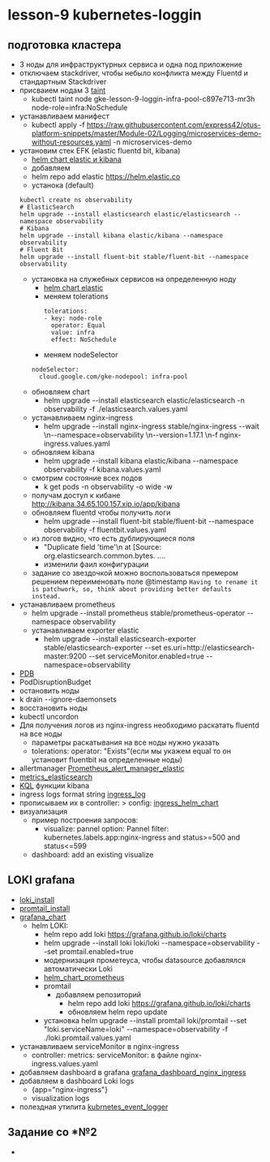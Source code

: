 # lesson-9 kubernetes-loggin 

## подготовка кластера
 - 3 ноды для инфраструктурных сервиса и одна под приложение
 - отключаем stackdriver, чтобы небыло конфликта между Fluentd и стандартным Stackdriver
 - присваием нодам 3 [taint](https://kubernetes.io/docs/concepts/configuration/taint-and-toleration/)
   - kubectl taint node gke-lesson-9-loggin-infra-pool-c897e713-mr3h node-role=infra:NoSchedule
 - устанавливаем манифест
   - kubectl apply -f https://raw.githubusercontent.com/express42/otus-platform-snippets/master/Module-02/Logging/microservices-demo-without-resources.yaml -n microservices-demo
 - установим стек EFK (elastic fluentd bit, kibana)
   - [helm chart elastic и kibana](https://github.com/elastic/helm-charts)
    - добавляем 
     - helm repo add elastic https://helm.elastic.co
    - устанока (default)
     ```
     kubectl create ns observability
     # ElasticSearch
     helm upgrade --install elasticsearch elastic/elasticsearch --namespace observability
     # Kibana
     helm upgrade --install kibana elastic/kibana --namespace observability
     # Fluent Bit
     helm upgrade --install fluent-bit stable/fluent-bit --namespace observability
     ```
    - установка на служебных сервисов на определенную ноду
      - [helm chart elastic](https://github.com/elastic/helm-charts/tree/master/elasticsearch)
      - меняем tolerations 
        ```
        tolerations:
        - key: node-role
          operator: Equal
          value: infra
          effect: NoSchedule  
        ```
      -  меняем nodeSelector
        ```
        nodeSelector:
          cloud.google.com/gke-nodepool: infra-pool
        ```
    - обновляем chart
      - helm upgrade --install elasticsearch elastic/elasticsearch -n observability -f ./elasticsearch.values.yaml
    - устанавливаем nginx-ingress
      - helm upgrade --install nginx-ingress stable/nginx-ingress --wait \\n--namespace=observability \\n--version=1.17.1 \\n-f nginx-ingress.values.yaml
    - обновляем kibana
      - helm upgrade --install kibana elastic/kibana --namespace observability -f kibana.values.yaml
    - смотрим состояние всех подов
      - k get pods -n observability -o wide -w
    - получам доступ к кибане http://kibana.34.65.100.157.xip.io/app/kibana
    - обновляем fluentd чтобы получить логи
      - helm upgrade --install fluent-bit stable/fluent-bit --namespace observability -f fluentbit.values.yaml
    - из логов видно, что есть дублирующиеся поля
      - "Duplicate field 'time'\n at [Source: org.elasticsearch.common.bytes. ....
      - изменили фаил конфигурации
    - задание со звездочкой можно воспользоваться премером решением переименовать поле @timestamp ```Having to rename it is patchwork, so, think about providing better defaults instead.```
 - устанавливаем prometheus
   - helm upgrade --install prometheus stable/prometheus-operator --namespace observability
   - устанавливаем exporter elastic
     - helm upgrade --install elasticsearch-exporter stable/elasticsearch-exporter --set es.uri=http://elasticsearch-master:9200 --set serviceMonitor.enabled=true --namespace=observability
  - [PDB](https://kubernetes.io/docs/tasks/run-application/configure-pdb/)
   - PodDisruptionBudget
  - остановить ноды
   - k drain <node name> --ignore-daemonsets
  - восстановить ноды
   - kubectl uncordon <node name>
  - Для получения логов из nginx-ingress необходимо раскатать fluentd на все ноды
    - параметры раскатывания на все ноды нужно указать
     - tolerations: operator: "Exists"(если мы укажем equal то он установит fluentbit на определенные ноды)
  - allertmanager [Prometheus_alert_manager_elastic](https://github.com/justwatchcom/elasticsearch_exporter/blob/master/examples/prometheus/elasticsearch.rules)
   - [metrics_elasticsearch](https://habr.com/ru/company/yamoney/blog/358550/)
  - [KQL](https://www.elastic.co/guide/en/kibana/7.5/kuery-query.html) функции kibana
  - ingress logs format string [ingress_log](https://kubernetes.github.io/ingress-nginx/user-guide/nginx-configuration/configmap/#log-format-escape-json)
   - прописываем их в controller: > config: [ingress_helm_chart](https://github.com/helm/charts/blob/master/stable/nginx-ingress/values.yaml)
  - визуализация
    - пример построения запросов:
      - visualize: pannel option: Pannel filter: kubernetes.labels.app:nginx-ingress and status>=500 and status<=599
    - dashboard: add an existing visualize
## LOKI grafana
 - [loki_install](https://github.com/grafana/loki/blob/v1.3.0/docs/installation/README.md)
 - [promtail_install](https://github.com/grafana/loki/blob/master/docs/clients/promtail/installation.md)
 - [grafana_chart](https://github.com/grafana/loki/tree/master/production/helm)
   - helm LOKI:
     - helm repo add loki https://grafana.github.io/loki/charts
     - helm upgrade --install loki loki/loki --namespace=observability --set promtail.enabled=true
     - модернизация прометеуса, чтобы datasource добавлялся автоматически Loki
      - [helm_chart_prometheus](https://github.com/helm/charts/blob/master/stable/prometheus-operator/values.yaml)
     - promtail
       - добавляем репозиторий
         - helm repo add loki https://grafana.github.io/loki/charts
         - обновляем helm repo update
      - установка helm upgrade --install promtail loki/promtail --set "loki.serviceName=loki" --namespace=observability -f ./loki.promtail.values.yaml
  - устанавливаем serviceMonitor в nginx-ingress
    - controller: metrics: serviceMonitor: в файле nginx-ingress.values.yaml
  - добавляем dashboard в grafana [grafana_dashboard_nginx_ingress](https://github.com/kubernetes/ingress-nginx/tree/master/deploy/grafana/dashboards)
  - добавляем в dashboard Loki logs
    - {app="nginx-ingress"}
    - visualization logs
  - полездная утилита [kubrnetes_event_logger](https://github.com/max-rocket-internet/k8s-event-logger)

## Задание со *№2
 - 